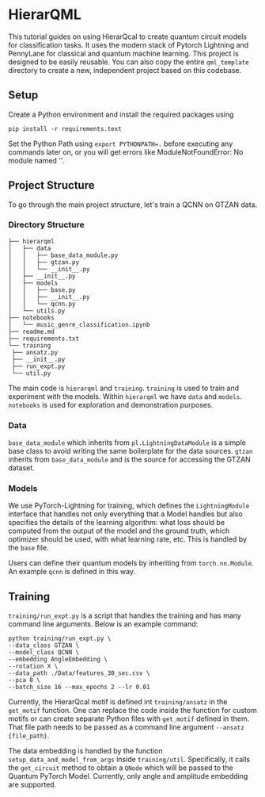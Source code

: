 # HierarQML

This tutorial guides on using HierarQcal to create quantum circuit models for classification tasks. It uses the modern stack of Pytorch Lightning and PennyLane for classical and quantum machine learning. This project is designed to be easily reusable. You can also copy the entire `qml_template` directory to create a new, independent project based on this codebase.

## Setup

Create a Python environment and install the required packages using

```
pip install -r requirements.text
```

Set the Python Path using `export PYTHONPATH=.` before executing any commands later on, or you will get errors like ModuleNotFoundError: No module named ''.

## Project Structure

To go through the main project structure, let's train a QCNN on GTZAN data.

### Directory Structure

```
├── hierarqml
│   ├── data
│   │   ├── base_data_module.py
│   │   ├── gtzan.py
│   │   └── __init__.py
│   ├── __init__.py
│   ├── models
│   │   ├── base.py
│   │   ├── __init__.py
│   │   └── qcnn.py
│   └── utils.py
├── notebooks
│   └── music_genre_classification.ipynb
├── readme.md
├── requirements.txt
└── training
 ├── ansatz.py
 ├── __init__.py
 ├── run_expt.py
 └── util.py
```

The main code is `hierarqml` and `training`. `training` is used to train and experiment with the models. Within `hierarqml` we have `data` and `models`. `notebooks` is used for exploration and demonstration purposes.

### Data

`base_data_module` which inherits from `pl.LightningDataModule` is a simple base class to avoid writing the same boilerplate for the data sources. `gtzan` inherits from `base_data_module` and is the source for accessing the GTZAN dataset.

### Models

We use PyTorch-Lightning for training, which defines the `LightningModule` interface that handles not only everything that a Model handles but also specifies the details of the learning algorithm: what loss should be computed from the output of the model and the ground truth, which optimizer should be used, with what learning rate, etc. This is handled by the `base` file.

Users can define their quantum models by inheriting from `torch.nn.Module`. An example `qcnn` is defined in this way.

## Training

`training/run_expt.py` is a script that handles the training and has many command line arguments. Below is an example command:

```
python training/run_expt.py \
--data_class GTZAN \
--model_class QCNN \
--embedding AngleEmbedding \
--rotation X \
--data_path ./Data/features_30_sec.csv \
--pca 8 \
--batch_size 16 --max_epochs 2 --lr 0.01
```

Currently, the HierarQcal motif is defined int `training/ansatz` in the `get_motif` function. One can replace the code inside the function for custom motifs or can create separate Python files with `get_motif` defined in them. That file path needs to be passed as a command line argument `--ansatz {file_path}`.

The data embedding is handled by the function `setup_data_and_model_from_args` inside `training/util`. Specifically, it calls the `get_circuit` method to obtain a `QNode` which will be passed to the Quantum PyTorch Model. Currently, only angle and amplitude embedding are supported.